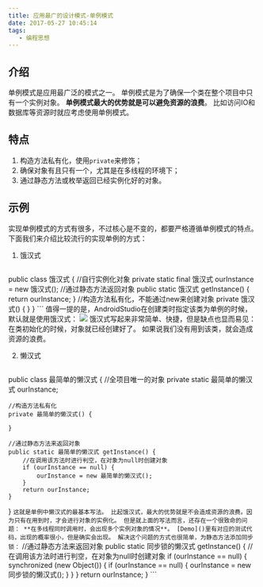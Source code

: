 ```yaml
---
title: 应用最广的设计模式-单例模式
date: 2017-05-27 10:45:14
tags:
   - 编程思想
---
```

## 介绍 ##
单例模式是应用最广泛的模式之一。
单例模式是为了确保一个类在整个项目中只有一个实例对象。
**单例模式最大的优势就是可以避免资源的浪费**。
比如访问IO和数据库等资源时就应考虑使用单例模式。
## 特点 ##
1. 构造方法私有化，使用`private`来修饰；
2. 确保对象有且只有一个，尤其是在多线程的环境下；
3. 通过静态方法或枚举返回已经实例化好的对象。

## 示例 ##
实现单例模式的方式有很多，不过核心是不变的，都要严格遵循单例模式的特点。
下面我们来介绍比较流行的实现单例的方式：
1. 饿汉式

    ```
public class 饿汉式 {
    //自行实例化对象
    private static final 饿汉式 ourInstance = new 饿汉式();
    //通过静态方法返回对象
    public static 饿汉式 getInstance() {
        return ourInstance;
    }
    //构造方法私有化，不能通过new来创建对象
    private 饿汉式() {
    }
}
    ```
 值得一提的是，AndroidStudio在创建类时指定该类为单例的时候，默认就是使用饿汉式：
![](http://7xvzby.com1.z0.glb.clouddn.com/design_single_01.png)
 饿汉式写起来非常简单、快捷，但是缺点也显而易见：
在类初始化的时候，对象就已经创建好了。
如果说我们没有用到该类，就会造成资源的浪费。

2. 懒汉式
    ```
public class 最简单的懒汉式 {
    //全项目唯一的对象
    private static 最简单的懒汉式 ourInstance;

    //构造方法私有化
    private 最简单的懒汉式() {

    }

    //通过静态方法来返回对象
    public static 最简单的懒汉式 getInstance() {
        //在调用该方法时进行判空，在对象为null时创建对象
        if (ourInstance == null) {
            ourInstance = new 最简单的懒汉式();
        }
        return ourInstance;
    }
}
    ```
 这就是单例中懒汉式的最基本写法。
 比起饿汉式，最大的优势就是不会造成资源的浪费。因为只有在用到时，才会进行对象的实例化。
 但是就上面的写法而言，还存在一个很致命的问题：
 **在多线程同时调用时，会出现多个实例对象的情况**。
[Demo]()里有对应的测试代码，出现的概率很小，但是确实会出现。
解决这个问题的方式也很简单，为静态方法添加同步锁：
    ```
//通过静态方法来返回对象
public static 同步锁的懒汉式 getInstance() {
    //在调用该方法时进行判空，在对象为null时创建对象
    if (ourInstance == null) {
        synchronized (new Object()) {
            if (ourInstance == null) {
                ourInstance = new 同步锁的懒汉式();
            }
        }
    }
    return ourInstance;
}
    ```
 
 
 
 
